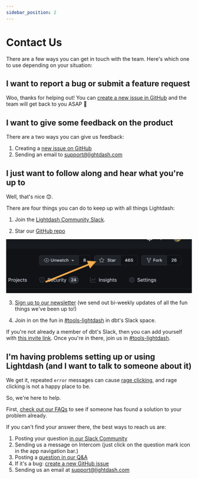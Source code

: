 ```yaml
---
sidebar_position: 2
---
```


# Contact Us

There are a few ways you can get in touch with the team. Here's which one to use depending on your situation:

## I want to report a bug or submit a feature request

Woo, thanks for helping out! You can [create a new issue in GitHub](https://github.com/lightdash/lightdash/issues) and the team will get back to you ASAP 🙂

## I want to give some feedback on the product

There are a two ways you can give us feedback:

1. Creating a [new issue on GitHub](https://github.com/lightdash/lightdash/issues)
2. Sending an email to support@lightdash.com

## I just want to follow along and hear what you're up to

Well, that's nice 😊.

There are four things you can do to keep up with all things Lightdash:

1. Join the [Lightdash Community Slack](https://join.slack.com/t/lightdash-community/shared_invite/zt-2ehqnrvqt-LbCq7cUSFHAzEj_wMuxg4A).

2. Star our [GitHub repo](https://github.com/lightdash/lightdash)

![star github action](./assets/star_github_action.png)

3. [Sign up to our newsletter](https://www.lightdash.com/#:~:text=Get%20the%20latest%20Lightdash%20news%20and%20product%20updates) (we send out bi-weekly updates of all the fun things we've been up to!)

4. Join in on the fun in [#tools-lightdash](https://getdbt.slack.com/archives/C026WJE4A69) in dbt's Slack space.

If you're not already a member of dbt's Slack, then you can add yourself with [this invite link](https://join.slack.com/t/getdbt/shared_invite/zt-z3ztp07n-P1JXnr0AR4jMA5eNmPul0g). Once you're in there, join us in [#tools-lightdash](https://getdbt.slack.com/archives/C026WJE4A69).

## I'm having problems setting up or using Lightdash (and I want to talk to someone about it)

We get it, repeated `error` messages can cause [rage clicking](https://www.fullstory.com/blog/rage-clicks-turn-analytics-into-actionable-insights/), and rage clicking is not a happy place to be.

So, we're here to help.

First, [check out our FAQs](https://github.com/lightdash/lightdash/discussions/categories/q-a) to see if someone has found a solution to your problem already.

If you can't find your answer there, the best ways to reach us are:

1. Posting your question [in our Slack Community](https://join.slack.com/t/lightdash-community/shared_invite/zt-2ehqnrvqt-LbCq7cUSFHAzEj_wMuxg4A)
2. Sending us a message on Intercom (just click on the question mark icon in the app navigation bar.)
3. Posting a [question in our Q&A](https://github.com/lightdash/lightdash/discussions/categories/q-a)
4. If it's a bug: [create a new GitHub issue](https://github.com/lightdash/lightdash/issues)
5. Sending us an email at support@lightdash.com
